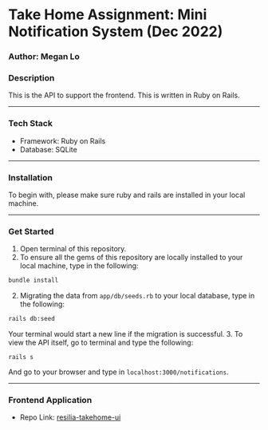 # Take Home Assignment: Mini Notification System (Dec 2022)
### Author: Megan Lo

### Description
This is the API to support the frontend. This is written in Ruby on Rails.

---

### Tech Stack
- Framework: Ruby on Rails
- Database: SQLite

---
### Installation
To begin with, please make sure ruby and rails are installed in your local machine.

---

### Get Started
1. Open terminal of this repository.
2. To ensure all the gems of this repository are locally installed to your local machine, type in the following:
```bash
bundle install
```
2. Migrating the data from `app/db/seeds.rb` to your local database, type in the following:
```bash
rails db:seed
```
Your terminal would start a new line if the migration is successful.
3. To view the API itself, go to terminal and type the following:
```
rails s
```
And go to your browser and type in `localhost:3000/notifications`.

---
### Frontend Application
- Repo Link: [resilia-takehome-ui](https://github.com/mehmehmehlol/resilia-takehome-ui)


